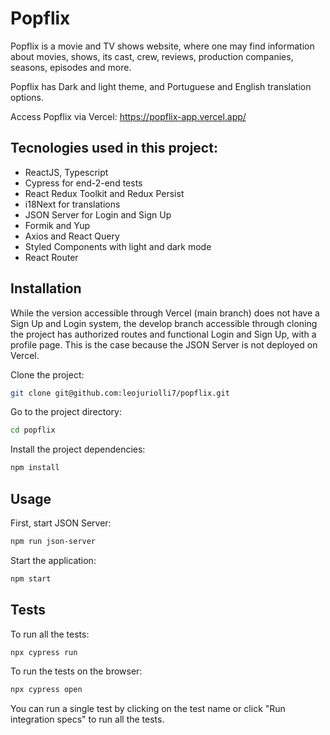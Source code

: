 # Popflix

Popflix is a movie and TV shows website, where one may find information about movies, shows, its cast, crew, reviews, production companies, seasons, episodes and more.

Popflix has Dark and light theme, and Portuguese and English translation options.

Access Popflix via Vercel: https://popflix-app.vercel.app/

## Tecnologies used in this project:

- ReactJS, Typescript
- Cypress for end-2-end tests
- React Redux Toolkit and Redux Persist
- i18Next for translations
- JSON Server for Login and Sign Up
- Formik and Yup
- Axios and React Query
- Styled Components with light and dark mode
- React Router

## Installation

While the version accessible through Vercel (main branch) does not have a Sign Up and Login system, the develop branch accessible through cloning the project has authorized routes and functional Login and Sign Up, with a profile page. This is the case because the JSON Server is not deployed on Vercel.

Clone the project:

```bash
git clone git@github.com:leojuriolli7/popflix.git
```

Go to the project directory:

```bash
cd popflix
```

Install the project dependencies:

```bash
npm install
```

## Usage

First, start JSON Server:

```bash
npm run json-server
```

Start the application:

```bash
npm start
```

## Tests

To run all the tests:

```bash
npx cypress run
```

To run the tests on the browser:

```bash
npx cypress open
```

You can run a single test by clicking on the test name or click "Run integration specs" to run all the tests.
